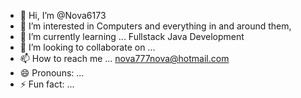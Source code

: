 - 👋 Hi, I’m @Nova6173
- 👀 I’m interested in Computers and everything in and around them, 
- 🌱 I’m currently learning ... Fullstack Java Development
- 💞️ I’m looking to collaborate on ...
- 📫 How to reach me ... nova777nova@hotmail.com
- 😄 Pronouns: ...
- ⚡ Fun fact: ...

<!---
Nova6173/Nova6173 is a ✨ special ✨ repository because its `README.md` (this file) appears on your GitHub profile.
You can click the Preview link to take a look at your changes.
--->
